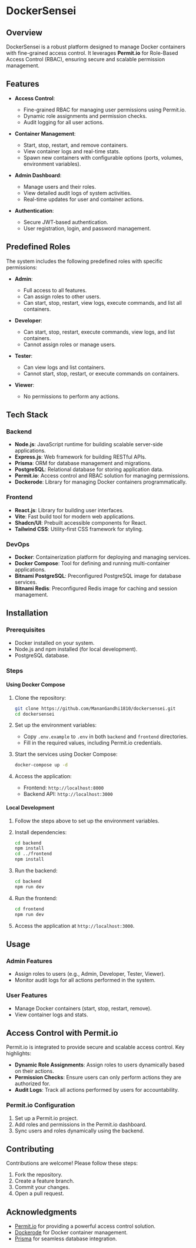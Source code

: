 # DockerSensei

## Overview

DockerSensei is a robust platform designed to manage Docker containers with fine-grained access control. It leverages **Permit.io** for Role-Based Access Control (RBAC), ensuring secure and scalable permission management.

## Features

-   **Access Control**:

    -   Fine-grained RBAC for managing user permissions using Permit.io.
    -   Dynamic role assignments and permission checks.
    -   Audit logging for all user actions.

-   **Container Management**:

    -   Start, stop, restart, and remove containers.
    -   View container logs and real-time stats.
    -   Spawn new containers with configurable options (ports, volumes, environment variables).

-   **Admin Dashboard**:

    -   Manage users and their roles.
    -   View detailed audit logs of system activities.
    -   Real-time updates for user and container actions.

-   **Authentication**:
    -   Secure JWT-based authentication.
    -   User registration, login, and password management.

## Predefined Roles

The system includes the following predefined roles with specific permissions:

-   **Admin**:

    -   Full access to all features.
    -   Can assign roles to other users.
    -   Can start, stop, restart, view logs, execute commands, and list all containers.

-   **Developer**:

    -   Can start, stop, restart, execute commands, view logs, and list containers.
    -   Cannot assign roles or manage users.

-   **Tester**:

    -   Can view logs and list containers.
    -   Cannot start, stop, restart, or execute commands on containers.

-   **Viewer**:
    -   No permissions to perform any actions.

## Tech Stack

### Backend

-   **Node.js**: JavaScript runtime for building scalable server-side applications.
-   **Express.js**: Web framework for building RESTful APIs.
-   **Prisma**: ORM for database management and migrations.
-   **PostgreSQL**: Relational database for storing application data.
-   **Permit.io**: Access control and RBAC solution for managing permissions.
-   **Dockerode**: Library for managing Docker containers programmatically.

### Frontend

-   **React.js**: Library for building user interfaces.
-   **Vite**: Fast build tool for modern web applications.
-   **Shadcn/UI**: Prebuilt accessible components for React.
-   **Tailwind CSS**: Utility-first CSS framework for styling.

### DevOps

-   **Docker**: Containerization platform for deploying and managing services.
-   **Docker Compose**: Tool for defining and running multi-container applications.
-   **Bitnami PostgreSQL**: Preconfigured PostgreSQL image for database services.
-   **Bitnami Redis**: Preconfigured Redis image for caching and session management.

## Installation

### Prerequisites

-   Docker installed on your system.
-   Node.js and npm installed (for local development).
-   PostgreSQL database.

### Steps

#### Using Docker Compose

1. Clone the repository:

    ```bash
    git clone https://github.com/MananGandhi1810/dockersensei.git
    cd dockersensei
    ```

2. Set up the environment variables:

    - Copy `.env.example` to `.env` in both `backend` and `frontend` directories.
    - Fill in the required values, including Permit.io credentials.

3. Start the services using Docker Compose:

    ```bash
    docker-compose up -d
    ```

4. Access the application:
    - Frontend: `http://localhost:8000`
    - Backend API: `http://localhost:3000`

#### Local Development

1. Follow the steps above to set up the environment variables.

2. Install dependencies:

    ```bash
    cd backend
    npm install
    cd ../frontend
    npm install
    ```

3. Run the backend:

    ```bash
    cd backend
    npm run dev
    ```

4. Run the frontend:

    ```bash
    cd frontend
    npm run dev
    ```

5. Access the application at `http://localhost:3000`.

## Usage

### Admin Features

-   Assign roles to users (e.g., Admin, Developer, Tester, Viewer).
-   Monitor audit logs for all actions performed in the system.

### User Features

-   Manage Docker containers (start, stop, restart, remove).
-   View container logs and stats.

## Access Control with Permit.io

Permit.io is integrated to provide secure and scalable access control. Key highlights:

-   **Dynamic Role Assignments**: Assign roles to users dynamically based on their actions.
-   **Permission Checks**: Ensure users can only perform actions they are authorized for.
-   **Audit Logs**: Track all actions performed by users for accountability.

### Permit.io Configuration

1. Set up a Permit.io project.
2. Add roles and permissions in the Permit.io dashboard.
3. Sync users and roles dynamically using the backend.

## Contributing

Contributions are welcome! Please follow these steps:

1. Fork the repository.
2. Create a feature branch.
3. Commit your changes.
4. Open a pull request.

## Acknowledgments

-   [Permit.io](https://permit.io) for providing a powerful access control solution.
-   [Dockerode](https://github.com/apocas/dockerode) for Docker container management.
-   [Prisma](https://www.prisma.io) for seamless database integration.
